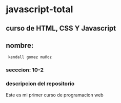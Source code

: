 # javascript-total

## curso de HTML, CSS Y Javascript

## nombre:
     kendall gomez muñoz

### secccion: 10-2

### descripcion del repositorio 
Este es mi primer curso de programacion web


